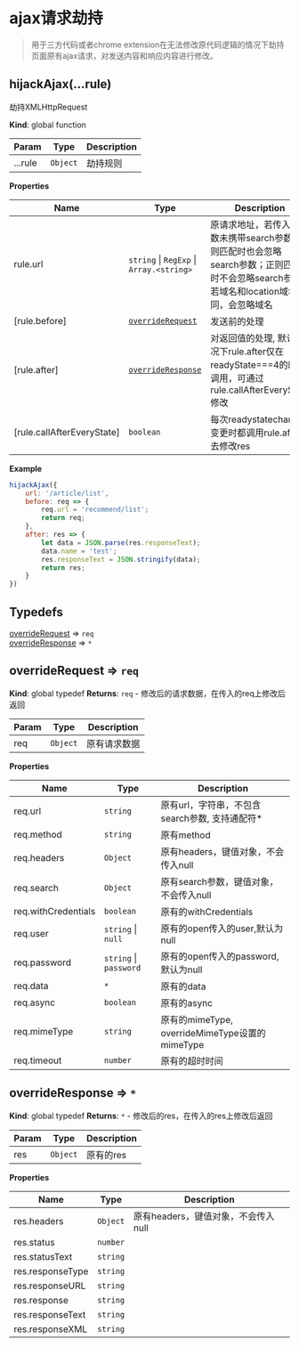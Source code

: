 # ajax请求劫持
> 用于三方代码或者chrome extension在无法修改原代码逻辑的情况下劫持页面原有ajax请求，对发送内容和响应内容进行修改。


<a name="hijackAjax"></a>

## hijackAjax(...rule)
劫持XMLHttpRequest

**Kind**: global function

| Param | Type | Description |
| --- | --- | --- |
| ...rule | <code>Object</code> | 劫持规则 |

**Properties**

| Name | Type | Description |
| --- | --- | --- |
| rule.url | <code>string</code> \| <code>RegExp</code> \| <code>Array.&lt;string&gt;</code> | 原请求地址，若传入的参数未携带search参数，则匹配时也会忽略search参数；正则匹配时不会忽略search参数; 若域名和location域名相同，会忽略域名 |
| [rule.before] | [<code>overrideRequest</code>](#overrideRequest) | 发送前的处理 |
| [rule.after] | [<code>overrideResponse</code>](#overrideResponse) | 对返回值的处理, 默认情况下rule.after仅在readyState===4的时候调用，可通过rule.callAfterEveryState修改 |
| [rule.callAfterEveryState] | <code>boolean</code> | 每次readystatechange变更时都调用rule.after去修改res |

**Example**
```js
hijackAjax({
	url: '/article/list',
	before: req => {
		req.url = 'recommend/list';
		return req;
	},
	after: res => {
		let data = JSON.parse(res.responseText);
		data.name = 'test';
		res.responseText = JSON.stringify(data);
		return res;
	}
})
```

## Typedefs

<dl>
<dt><a href="#overrideRequest">overrideRequest</a> ⇒ <code>req</code></dt>
<dd></dd>
<dt><a href="#overrideResponse">overrideResponse</a> ⇒ <code>*</code></dt>
<dd></dd>
</dl>

<a name="overrideRequest"></a>

## overrideRequest ⇒ <code>req</code>
**Kind**: global typedef
**Returns**: <code>req</code> - 修改后的请求数据，在传入的req上修改后返回

| Param | Type | Description |
| --- | --- | --- |
| req | <code>Object</code> | 原有请求数据 |

**Properties**

| Name | Type | Description |
| --- | --- | --- |
| req.url | <code>string</code> | 原有url，字符串，不包含search参数, 支持通配符* |
| req.method | <code>string</code> | 原有method |
| req.headers | <code>Object</code> | 原有headers，键值对象，不会传入null |
| req.search | <code>Object</code> | 原有search参数，键值对象，不会传入null |
| req.withCredentials | <code>boolean</code> | 原有的withCredentials |
| req.user | <code>string</code> \| <code>null</code> | 原有的open传入的user,默认为null |
| req.password | <code>string</code> \| <code>password</code> | 原有的open传入的password, 默认为null |
| req.data | <code>\*</code> | 原有的data |
| req.async | <code>boolean</code> | 原有的async |
| req.mimeType | <code>string</code> | 原有的mimeType, overrideMimeType设置的mimeType |
| req.timeout | <code>number</code> | 原有的超时时间 |

<a name="overrideResponse"></a>

## overrideResponse ⇒ <code>\*</code>
**Kind**: global typedef
**Returns**: <code>\*</code> - 修改后的res，在传入的res上修改后返回

| Param | Type | Description |
| --- | --- | --- |
| res | <code>Object</code> | 原有的res |

**Properties**

| Name | Type | Description |
| --- | --- | --- |
| res.headers | <code>Object</code> | 原有headers，键值对象，不会传入null |
| res.status | <code>number</code> |  |
| res.statusText | <code>string</code> |  |
| res.responseType | <code>string</code> |  |
| res.responseURL | <code>string</code> |  |
| res.response | <code>string</code> |  |
| res.responseText | <code>string</code> |  |
| res.responseXML | <code>string</code> |  |
